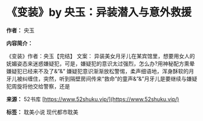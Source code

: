 # 《变装》by 央玉：异装潜入与意外救援

**作者：** 央玉

**内容简介：**

《变装》作者：央玉【完结】 文案： 异装美女月牙儿在某宾馆里，想要用女人的妩媚姿态来迷惑嫌疑犯，可是，嫌疑犯的意识太过强烈，怎么办?用神秘配方熏晕嫌疑犯已经来不及了&amp;”&amp;” 嫌疑犯意识渐渐放松警惕，柔声细语地，浑身酥软的月牙儿被纠缠住，突然，听到隔壁房间传来“救命”的童声&amp;”&amp;”月牙儿是要继续与嫌疑犯周旋将他交给警察，还是

**来源：** 52书库 [https://www.52shuku.vip/](https://www.52shuku.vip/)

**标签：** 耽美小说 现代都市耽美

